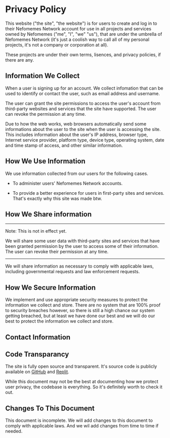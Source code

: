 # Privacy Policy

This website  ("the site", "the website") is for users to create and log in to their Nefomemes Network account for use in all projects and services owned by Nefomemes ("me", "I", "we" "us"), that are under the umbrella of Nefomemes Network (it's just a coolish way to call all of my personal projects, it's not a company or corporation at all). 

These projects are under their own terms, lisences, and privacy policies, if there are any.

## Information We Collect

When a user is signing up for an account. We collect infomation that can be used to identify or contact the user, such as email address and username. 

The user can grant the site permissions to access the user's account from third-party websites and services that the site have supported. The user can revoke the permission at any time.

Due to how the web works, web browsers automatically send some informations about the user to the site when the user is accessing the site. This includes information about the user's IP address, browser type, Internet service provider, platform type, device type, operating system, date and time stamp of access, and other similar information. 

## How We Use Information

We use information collected from our users for the following cases.

- To administer users' Nefomemes Network accounts. 

- To provide a better experience for users in first-party sites and services. That's exactly why this site was made btw.

## How We Share information
---

Note: This is not in effect yet.

We will share some user data with third-party sites and services that have been granted permission by the user to access some of their information. The user can revoke their permission at any time.

---


We will share information as necessary to comply with applicable laws, including governmental requests and law enforcement requests.

## How We Secure Information
We implement and use appropriate security measures to protect the information we collect and store. There are no system that are 100% proof to security breaches however, so there is still a high chance our system getting breached, but at least we have done our best and we will do our best to protect the information we collect and store.

## Contact Information

## Code Transparancy

The site is fully open source and transparent. It's source code is publicly available on [GitHub](https://github.com/Nefomemes/accounts) and [Replit](https://repl.it/@Nefomemes/accounts).

While this document may not be the best at documenting how we protect user privacy, the codebase is everything. So it's definitely worth to check it out.

## Changes To This Document

This document is incomplete. We will add changes to this document to comply with applicable laws. And we wil add changes from time to time if needed.
